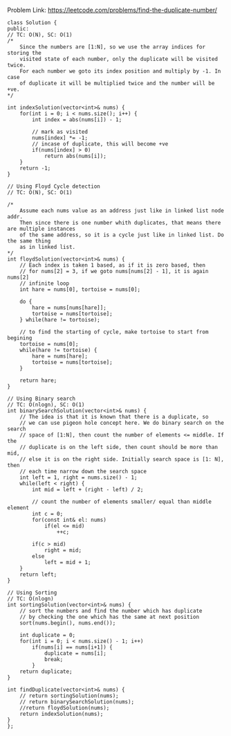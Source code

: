
Problem Link: https://leetcode.com/problems/find-the-duplicate-number/

    class Solution {
    public:
    // TC: O(N), SC: O(1)
    /*
        Since the numbers are [1:N], so we use the array indices for storing the
        visited state of each number, only the duplicate will be visited twice.
        For each number we goto its index position and multiply by -1. In case
        of duplicate it will be multiplied twice and the number will be +ve.
    */
    
    int indexSolution(vector<int>& nums) {
        for(int i = 0; i < nums.size(); i++) {
            int index = abs(nums[i]) - 1;
            
            // mark as visited
            nums[index] *= -1;
            // incase of duplicate, this will become +ve 
            if(nums[index] > 0)
                return abs(nums[i]);
        }    
        return -1;
    }
    
    // Using Floyd Cycle detection
    // TC: O(N), SC: O(1)
    
    /*
        Assume each nums value as an address just like in linked list node addr.
        Then since there is one number whith duplicates, that means there are multiple instances
        of the same address, so it is a cycle just like in linked list. Do the same thing
        as in linked list.
    */
    int floydSolution(vector<int>& nums) {
        // Each index is taken 1 based, as if it is zero based, then
        // for nums[2] = 3, if we goto nums[nums[2] - 1], it is again nums[2]
        // infinite loop
        int hare = nums[0], tortoise = nums[0];
        
        do {
            hare = nums[nums[hare]];
            tortoise = nums[tortoise];
        } while(hare != tortoise);
        
        // to find the starting of cycle, make tortoise to start from begining
        tortoise = nums[0];
        while(hare != tortoise) {
            hare = nums[hare];
            tortoise = nums[tortoise];
        }
        
        return hare;
    }
    
    // Using Binary search
    // TC: O(nlogn), SC: O(1)
    int binarySearchSolution(vector<int>& nums) {
        // The idea is that it is known that there is a duplicate, so 
        // we can use pigeon hole concept here. We do binary search on the search
        // space of [1:N], then count the number of elements <= middle. If the 
        // duplicate is on the left side, then count should be more than mid,
        // else it is on the right side. Initially search space is [1: N], then
        // each time narrow down the search space
        int left = 1, right = nums.size() - 1;
        while(left < right) {
            int mid = left + (right - left) / 2;
            
            // count the number of elements smaller/ equal than middle element
            int c = 0;
            for(const int& el: nums)
                if(el <= mid)
                    ++c;
            
            if(c > mid)
                right = mid;
            else
                left = mid + 1;
        }
        return left;
    }
    
    // Using Sorting
    // TC: O(nlogn)
    int sortingSolution(vector<int>& nums) {
        // sort the numbers and find the number which has duplicate
        // by checking the one which has the same at next position
        sort(nums.begin(), nums.end());
        
        int duplicate = 0;
        for(int i = 0; i < nums.size() - 1; i++)
            if(nums[i] == nums[i+1]) {
                duplicate = nums[i];
                break;
            }
        return duplicate;
    }
    
    int findDuplicate(vector<int>& nums) {
        // return sortingSolution(nums);
        // return binarySearchSolution(nums);
        //return floydSolution(nums);
        return indexSolution(nums);
    }
    };

